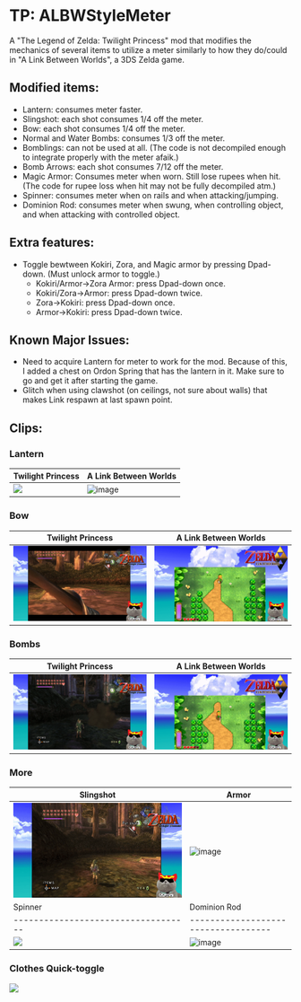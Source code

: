# TP: ALBWStyleMeter
A "The Legend of Zelda: Twilight Princess" mod that modifies the mechanics of several items to utilize a meter similarly to how they do/could in "A Link Between Worlds", a 3DS Zelda game.

## Modified items:

* Lantern: consumes meter faster.
* Slingshot: each shot consumes 1/4 off the meter.
* Bow: each shot consumes 1/4 off the meter.
* Normal and Water Bombs: consumes 1/3 off the meter.
* Bomblings: can not be used at all. (The code is not decompiled enough to integrate properly with the meter afaik.)
* Bomb Arrows: each shot consumes 7/12 off the meter.
* Magic Armor: Consumes meter when worn. Still lose rupees when hit. (The code for rupee loss when hit may not be fully decompiled atm.)
* Spinner: consumes meter when on rails and when attacking/jumping.
* Dominion Rod: consumes meter when swung, when controlling object, and when attacking with controlled object.

## Extra features:

* Toggle bewtween Kokiri, Zora, and Magic armor by pressing Dpad-down. (Must unlock armor to toggle.)
   * Kokiri/Armor->Zora Armor: press Dpad-down once.
   * Kokiri/Zora->Armor: press Dpad-down twice.
   * Zora->Kokiri: press Dpad-down once.
   * Armor->Kokiri: press Dpad-down twice.

## Known Major Issues:

* Need to acquire Lantern for meter to work for the mod. Because of this, I added a chest on Ordon Spring that has the lantern in it. Make sure to go and get it after starting the game.
* Glitch when using clawshot (on ceilings, not sure about walls) that makes Link respawn at last spawn point.

## Clips:
### Lantern
| Twilight Princess                            | A Link Between Worlds                            |
| ----------------------------------- | ----------------------------------- |
| ![](https://github.com/Captainkittyca2/TP_ALBWStyleMeter/blob/main/GIFs/LanternTP.gif) | ![image](https://github.com/Captainkittyca2/TP_ALBWStyleMeter/blob/main/GIFs/LampALBW.gif) |
### Bow
| Twilight Princess                            | A Link Between Worlds                            |
| ----------------------------------- | ----------------------------------- |
| ![](https://github.com/Captainkittyca2/TP_ALBWStyleMeter/blob/main/GIFs/BowTP.gif) | ![image](https://github.com/Captainkittyca2/TP_ALBWStyleMeter/blob/main/GIFs/BowALBW.gif) |
### Bombs
| Twilight Princess                            | A Link Between Worlds                            |
| ----------------------------------- | ----------------------------------- |
| ![](https://github.com/Captainkittyca2/TP_ALBWStyleMeter/blob/main/GIFs/BombsTP.gif) | ![image](https://github.com/Captainkittyca2/TP_ALBWStyleMeter/blob/main/GIFs/BombsALBW.gif) |
### More
| Slingshot                            | Armor                            |
| ----------------------------------- | ----------------------------------- |
| ![](https://github.com/Captainkittyca2/TP_ALBWStyleMeter/blob/main/GIFs/Slingshot.gif) | ![image](https://github.com/Captainkittyca2/TP_ALBWStyleMeter/blob/main/GIFs/Armor.gif) |
| Spinner                            | Dominion Rod                            |
| ----------------------------------- | ----------------------------------- |
| ![](https://github.com/Captainkittyca2/TP_ALBWStyleMeter/blob/main/GIFs/Spinner.gif) | ![image](https://github.com/Captainkittyca2/TP_ALBWStyleMeter/blob/main/GIFs/DominionRod.gif) |

### Clothes Quick-toggle
![](https://github.com/Captainkittyca2/TP_ALBWStyleMeter/blob/main/GIFs/Swap3.gif)
